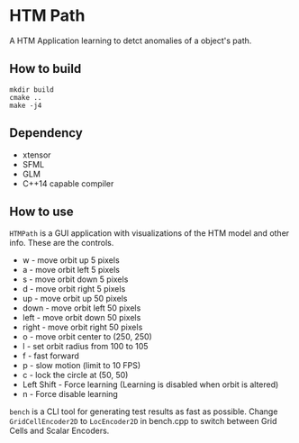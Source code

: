 # HTM Path
A HTM Application learning to detct anomalies of a object's path.

## How to  build
```
mkdir build
cmake ..
make -j4
```

## Dependency
 * xtensor
 * SFML
 * GLM
 * C++14 capable compiler

## How to use

`HTMPath` is a GUI application with visualizations of the HTM model and other info.
These are the controls.

* w - move orbit up 5 pixels
* a - move orbit left 5 pixels
* s - move orbit down 5 pixels
* d - move orbit right 5 pixels
* up - move orbit up 50 pixels
* down - move orbit left 50 pixels
* left - move orbit down 50 pixels
* right - move orbit right 50 pixels
* o - move orbit center to (250, 250)
* l - set orbit radius from 100 to 105
* f - fast forward
* p - slow motion (limit to 10 FPS)
* c - lock the circle at (50, 50)
* Left Shift - Force learning (Learning is disabled when orbit is altered)
* n - Force disable learning

`bench` is a CLI tool for generating test results as fast as possible. Change `GridCellEncoder2D` to `LocEncoder2D` in bench.cpp to switch between Grid Cells and Scalar Encoders.

